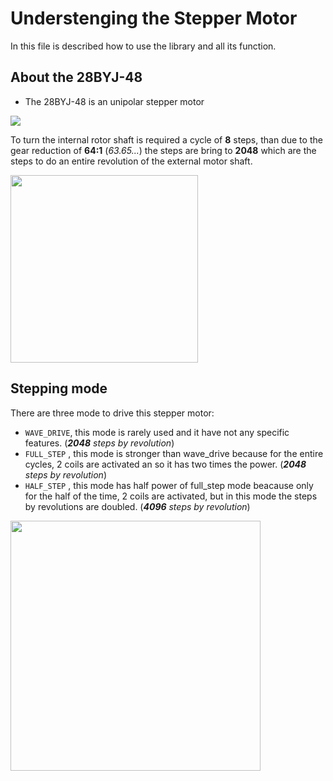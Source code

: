 # Understenging the Stepper Motor

In this file is described how to use the library and all its function.


## About the 28BYJ-48

* The 28BYJ-48 is an unipolar stepper motor

<img src="https://github.com/DavideRuzza/Stepper_28BY48_ULN2003/blob/master/images/28BYJ-48-coil_scheme.png">


To turn the internal rotor shaft is required a cycle of **8** steps, than due to the gear reduction of **64:1** (_63.65..._) the steps are bring to **2048** which are the steps to do an entire revolution of the external motor shaft.

<img src="https://github.com/DavideRuzza/Stepper_28BY48_ULN2003/blob/master/images/GearRatio.png" height=300px>


## Stepping mode

There are three mode to drive this stepper motor:
  * `WAVE_DRIVE`, this mode is rarely used and it have not any specific features. (_**2048** steps by revolution_)
  * `FULL_STEP` , this mode is stronger than wave_drive because for the entire cycles, 2 coils are activated an so it has two times the power. (_**2048** steps by revolution_)
  * `HALF_STEP` , this mode has half power of full_step mode beacause only for the half of the time, 2 coils are activated, but in this mode the steps by revolutions are doubled. (_**4096** steps by revolution_)

<img src="https://github.com/DavideRuzza/Stepper_28BY48_ULN2003/blob/master/images/SteppingModes.png" height = 400px>

